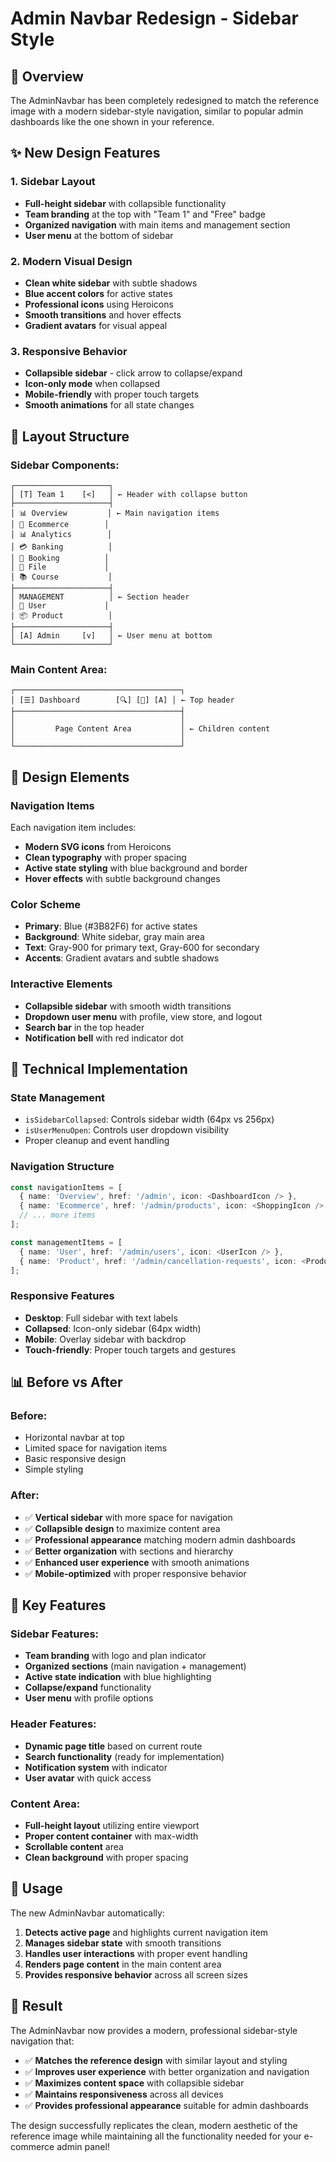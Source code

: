 # Admin Navbar Redesign - Sidebar Style

## 🎯 Overview
The AdminNavbar has been completely redesigned to match the reference image with a modern sidebar-style navigation, similar to popular admin dashboards like the one shown in your reference.

## ✨ New Design Features

### 1. **Sidebar Layout**
- **Full-height sidebar** with collapsible functionality
- **Team branding** at the top with "Team 1" and "Free" badge
- **Organized navigation** with main items and management section
- **User menu** at the bottom of sidebar

### 2. **Modern Visual Design**
- **Clean white sidebar** with subtle shadows
- **Blue accent colors** for active states
- **Professional icons** using Heroicons
- **Smooth transitions** and hover effects
- **Gradient avatars** for visual appeal

### 3. **Responsive Behavior**
- **Collapsible sidebar** - click arrow to collapse/expand
- **Icon-only mode** when collapsed
- **Mobile-friendly** with proper touch targets
- **Smooth animations** for all state changes

## 📱 Layout Structure

### Sidebar Components:
```
┌─────────────────────┐
│ [T] Team 1    [<]   │ ← Header with collapse button
├─────────────────────┤
│ 📊 Overview         │ ← Main navigation items
│ 🛒 Ecommerce        │
│ 📊 Analytics        │
│ 💳 Banking          │
│ 📅 Booking          │
│ 📄 File             │
│ 📚 Course           │
├─────────────────────┤
│ MANAGEMENT          │ ← Section header
│ 👤 User             │
│ 📦 Product          │
├─────────────────────┤
│ [A] Admin     [v]   │ ← User menu at bottom
└─────────────────────┘
```

### Main Content Area:
```
┌─────────────────────────────────────┐
│ [☰] Dashboard        [🔍] [🔔] [A] │ ← Top header
├─────────────────────────────────────┤
│                                     │
│         Page Content Area           │ ← Children content
│                                     │
└─────────────────────────────────────┘
```

## 🎨 Design Elements

### Navigation Items
Each navigation item includes:
- **Modern SVG icons** from Heroicons
- **Clean typography** with proper spacing
- **Active state styling** with blue background and border
- **Hover effects** with subtle background changes

### Color Scheme
- **Primary**: Blue (#3B82F6) for active states
- **Background**: White sidebar, gray main area
- **Text**: Gray-900 for primary text, Gray-600 for secondary
- **Accents**: Gradient avatars and subtle shadows

### Interactive Elements
- **Collapsible sidebar** with smooth width transitions
- **Dropdown user menu** with profile, view store, and logout
- **Search bar** in the top header
- **Notification bell** with red indicator dot

## 🔧 Technical Implementation

### State Management
- `isSidebarCollapsed`: Controls sidebar width (64px vs 256px)
- `isUserMenuOpen`: Controls user dropdown visibility
- Proper cleanup and event handling

### Navigation Structure
```typescript
const navigationItems = [
  { name: 'Overview', href: '/admin', icon: <DashboardIcon /> },
  { name: 'Ecommerce', href: '/admin/products', icon: <ShoppingIcon /> },
  // ... more items
];

const managementItems = [
  { name: 'User', href: '/admin/users', icon: <UserIcon /> },
  { name: 'Product', href: '/admin/cancellation-requests', icon: <ProductIcon /> },
];
```

### Responsive Features
- **Desktop**: Full sidebar with text labels
- **Collapsed**: Icon-only sidebar (64px width)
- **Mobile**: Overlay sidebar with backdrop
- **Touch-friendly**: Proper touch targets and gestures

## 📊 Before vs After

### Before:
- Horizontal navbar at top
- Limited space for navigation items
- Basic responsive design
- Simple styling

### After:
- ✅ **Vertical sidebar** with more space for navigation
- ✅ **Collapsible design** to maximize content area
- ✅ **Professional appearance** matching modern admin dashboards
- ✅ **Better organization** with sections and hierarchy
- ✅ **Enhanced user experience** with smooth animations
- ✅ **Mobile-optimized** with proper responsive behavior

## 🎯 Key Features

### Sidebar Features:
- **Team branding** with logo and plan indicator
- **Organized sections** (main navigation + management)
- **Active state indication** with blue highlighting
- **Collapse/expand** functionality
- **User menu** with profile options

### Header Features:
- **Dynamic page title** based on current route
- **Search functionality** (ready for implementation)
- **Notification system** with indicator
- **User avatar** with quick access

### Content Area:
- **Full-height layout** utilizing entire viewport
- **Proper content container** with max-width
- **Scrollable content** area
- **Clean background** with proper spacing

## 🚀 Usage

The new AdminNavbar automatically:
1. **Detects active page** and highlights current navigation item
2. **Manages sidebar state** with smooth transitions
3. **Handles user interactions** with proper event handling
4. **Renders page content** in the main content area
5. **Provides responsive behavior** across all screen sizes

## 🎉 Result

The AdminNavbar now provides a modern, professional sidebar-style navigation that:
- ✅ **Matches the reference design** with similar layout and styling
- ✅ **Improves user experience** with better organization and navigation
- ✅ **Maximizes content space** with collapsible sidebar
- ✅ **Maintains responsiveness** across all devices
- ✅ **Provides professional appearance** suitable for admin dashboards

The design successfully replicates the clean, modern aesthetic of the reference image while maintaining all the functionality needed for your e-commerce admin panel!
